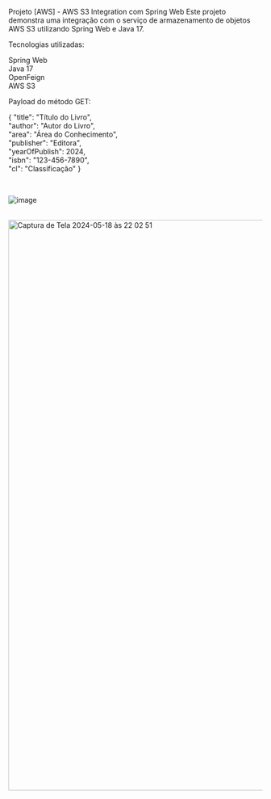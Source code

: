 Projeto [AWS] - AWS S3 Integration com Spring Web
Este projeto demonstra uma integração com o serviço de armazenamento de objetos AWS S3 utilizando Spring Web e Java 17.

Tecnologias utilizadas:

Spring Web <br />
Java 17  <br />
OpenFeign  <br />
AWS S3  <br />

Payload do método GET:

{ "title": "Título do Livro",  <br />
  "author": "Autor do Livro",   <br />
  "area": "Área do Conhecimento",  <br />
  "publisher": "Editora",  <br />
  "yearOfPublish": 2024,  <br />
  "isbn": "123-456-7890",  <br />
  "cl": "Classificação"
}

 <br />


![image](https://github.com/MatheusPereira00/api-books-AWS/assets/114626954/8c58e8bc-b3e8-4ea5-bc55-c370c80243d6)

 <br />

<img width="1130" alt="Captura de Tela 2024-05-18 às 22 02 51" src="https://github.com/MatheusPereira00/api-books-AWS/assets/114626954/0261cc7f-3a80-4c10-8c18-ed5995b63664">



